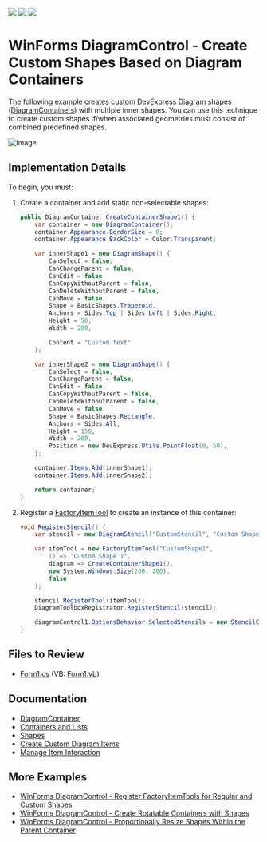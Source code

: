 <!-- default badges list -->
![](https://img.shields.io/endpoint?url=https://codecentral.devexpress.com/api/v1/VersionRange/659310713/17.1.3%2B)
[![](https://img.shields.io/badge/Open_in_DevExpress_Support_Center-FF7200?style=flat-square&logo=DevExpress&logoColor=white)](https://supportcenter.devexpress.com/ticket/details/T1174644)
[![](https://img.shields.io/badge/📖_How_to_use_DevExpress_Examples-e9f6fc?style=flat-square)](https://docs.devexpress.com/GeneralInformation/403183)
<!-- default badges end -->

# WinForms DiagramControl - Create Custom Shapes Based on Diagram Containers

The following example creates custom DevExpress Diagram shapes ([DiagramContainers](https://docs.devexpress.com/WindowsForms/DevExpress.XtraDiagram.DiagramContainer)) with multiple inner shapes. You can use this technique to create custom shapes if/when associated geometries must consist of combined predefined shapes.

![image](https://github.com/DevExpress-Examples/winforms-diagram-create-custom-shapes-based-on-diagram-containers/assets/65009440/58c4b65d-1a2e-4af8-ba8a-26dc9ff736ee)

## Implementation Details

To begin, you must:

1. Create a container and add static non-selectable shapes:

   ```cs
   public DiagramContainer CreateContainerShape1() {
       var container = new DiagramContainer();
       container.Appearance.BorderSize = 0;
       container.Appearance.BackColor = Color.Transparent;

       var innerShape1 = new DiagramShape() {
           CanSelect = false,
           CanChangeParent = false,
           CanEdit = false,
           CanCopyWithoutParent = false,
           CanDeleteWithoutParent = false,
           CanMove = false,
           Shape = BasicShapes.Trapezoid,
           Anchors = Sides.Top | Sides.Left | Sides.Right,
           Height = 50,
           Width = 200,

           Content = "Custom text"
       };

       var innerShape2 = new DiagramShape() {
           CanSelect = false,
           CanChangeParent = false,
           CanEdit = false,
           CanCopyWithoutParent = false,
           CanDeleteWithoutParent = false,
           CanMove = false,
           Shape = BasicShapes.Rectangle,
           Anchors = Sides.All,
           Height = 150,
           Width = 200,
           Position = new DevExpress.Utils.PointFloat(0, 50),
       };

       container.Items.Add(innerShape1);
       container.Items.Add(innerShape2);

       return container;
   }
   ```

2. Register a [FactoryItemTool](https://docs.devexpress.com/CoreLibraries/DevExpress.Diagram.Core.FactoryItemTool) to create an instance of this container:

   ```cs
   void RegisterStencil() {
       var stencil = new DiagramStencil("CustomStencil", "Custom Shapes");

       var itemTool = new FactoryItemTool("CustomShape1",
           () => "Custom Shape 1",
           diagram => CreateContainerShape1(),
           new System.Windows.Size(200, 200), 
           false
       );

       stencil.RegisterTool(itemTool);
       DiagramToolboxRegistrator.RegisterStencil(stencil);

       diagramControl1.OptionsBehavior.SelectedStencils = new StencilCollection() { "CustomStencil" };
   }
   ```

## Files to Review

- [Form1.cs](./CS/WindowsFormsApp4/Form1.cs) (VB: [Form1.vb](./VB/WindowsFormsApp4/Form1.vb))

## Documentation

- [DiagramContainer](https://docs.devexpress.com/WindowsForms/DevExpress.XtraDiagram.DiagramContainer)
- [Containers and Lists](https://docs.devexpress.com/WindowsForms/117672/controls-and-libraries/diagrams/diagram-items/containers)
- [Shapes](https://docs.devexpress.com/WindowsForms/116882/controls-and-libraries/diagrams/diagram-items/shapes)
- [Create Custom Diagram Items](https://docs.devexpress.com/WindowsForms/404797/controls-and-libraries/diagrams/diagram-items/create-custom-diagram-items)
- [Manage Item Interaction](https://docs.devexpress.com/WindowsForms/120271/controls-and-libraries/diagrams/diagram-items/managing-items-interaction)

## More Examples

- [WinForms DiagramControl - Register FactoryItemTools for Regular and Custom Shapes](https://github.com/DevExpress-Examples/winforms-diagram-register-factoryitemtools-for-shapes)
- [WinForms DiagramControl - Create Rotatable Containers with Shapes](https://github.com/DevExpress-Examples/winforms-diagram-create-rotatable-containers-with-shapes)
- [WinForms DiagramControl - Proportionally Resize Shapes Within the Parent Container](https://github.com/DevExpress-Examples/winforms-diagram-proportionally-resize-shapes-within-container)
